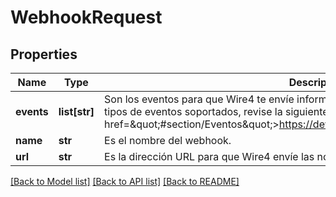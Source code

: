 # WebhookRequest

## Properties
Name | Type | Description | Notes
------------ | ------------- | ------------- | -------------
**events** | **list[str]** | Son los eventos para que Wire4 te envíe información. Para más información sobre los tipos de eventos soportados, revise la siguiente liga: &lt;a href&#x3D;\&quot;#section/Eventos\&quot;&gt;https://developers.wire4.mx/#section/Eventos&lt;/a&gt;. | 
**name** | **str** | Es el nombre del webhook. | 
**url** | **str** | Es la dirección URL para que Wire4 envíe las notificaciones cuando un evento ocurra. | 

[[Back to Model list]](../README.md#documentation-for-models) [[Back to API list]](../README.md#documentation-for-api-endpoints) [[Back to README]](../README.md)

